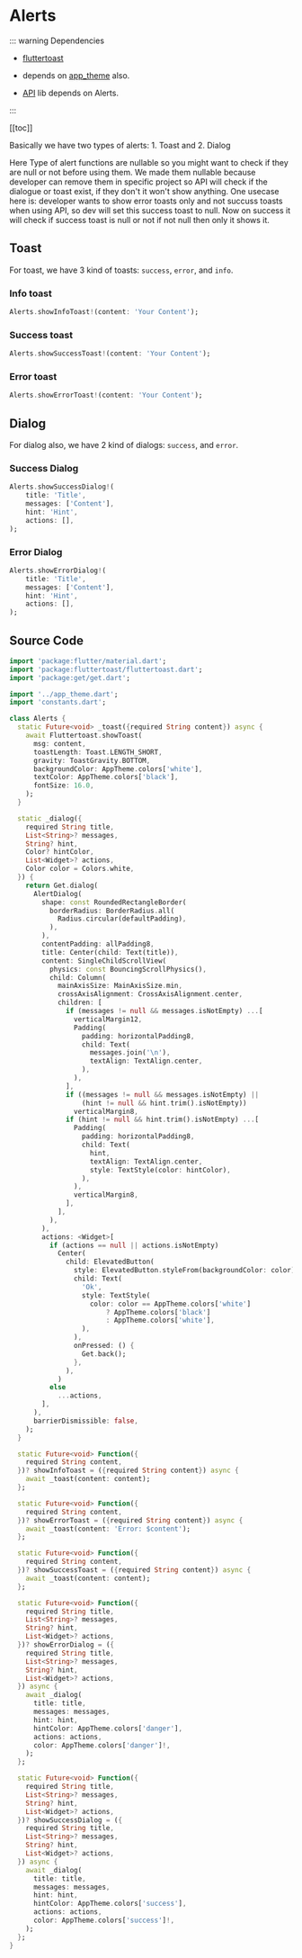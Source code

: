 # Alerts

::: warning Dependencies

- [fluttertoast](https://pub.dev/packages/fluttertoast)

- depends on [app_theme](../3.apptheme.md) also.

- [API](../services/api.md) lib depends on Alerts.

:::

[[toc]]

Basically we have two types of alerts: 1. Toast and 2. Dialog

Here Type of alert functions are nullable so you might want to check if they are null or not before using them. We made them nullable because developer can remove them in specific project so API will check if the dialogue or toast exist, if they don't it won't show anything. One usecase here is: developer wants to show error toasts only and not succuss toasts when using API, so dev will set this success toast to null. Now on success it will check if success toast is null or not if not null then only it shows it.

## Toast

For toast, we have 3 kind of toasts: `success`, `error`, and `info`.

### Info toast

```dart
Alerts.showInfoToast!(content: 'Your Content');
```

### Success toast

```dart
Alerts.showSuccessToast!(content: 'Your Content');
```

### Error toast

```dart
Alerts.showErrorToast!(content: 'Your Content');
```

## Dialog

For dialog also, we have 2 kind of dialogs: `success`, and `error`.

### Success Dialog

```dart
Alerts.showSuccessDialog!(
    title: 'Title',
    messages: ['Content'],
    hint: 'Hint',
    actions: [],
);
```

### Error Dialog

```dart
Alerts.showErrorDialog!(
    title: 'Title',
    messages: ['Content'],
    hint: 'Hint',
    actions: [],
);
```

## Source Code

```dart
import 'package:flutter/material.dart';
import 'package:fluttertoast/fluttertoast.dart';
import 'package:get/get.dart';

import '../app_theme.dart';
import 'constants.dart';

class Alerts {
  static Future<void> _toast({required String content}) async {
    await Fluttertoast.showToast(
      msg: content,
      toastLength: Toast.LENGTH_SHORT,
      gravity: ToastGravity.BOTTOM,
      backgroundColor: AppTheme.colors['white'],
      textColor: AppTheme.colors['black'],
      fontSize: 16.0,
    );
  }

  static _dialog({
    required String title,
    List<String>? messages,
    String? hint,
    Color? hintColor,
    List<Widget>? actions,
    Color color = Colors.white,
  }) {
    return Get.dialog(
      AlertDialog(
        shape: const RoundedRectangleBorder(
          borderRadius: BorderRadius.all(
            Radius.circular(defaultPadding),
          ),
        ),
        contentPadding: allPadding8,
        title: Center(child: Text(title)),
        content: SingleChildScrollView(
          physics: const BouncingScrollPhysics(),
          child: Column(
            mainAxisSize: MainAxisSize.min,
            crossAxisAlignment: CrossAxisAlignment.center,
            children: [
              if (messages != null && messages.isNotEmpty) ...[
                verticalMargin12,
                Padding(
                  padding: horizontalPadding8,
                  child: Text(
                    messages.join('\n'),
                    textAlign: TextAlign.center,
                  ),
                ),
              ],
              if ((messages != null && messages.isNotEmpty) ||
                  (hint != null && hint.trim().isNotEmpty))
                verticalMargin8,
              if (hint != null && hint.trim().isNotEmpty) ...[
                Padding(
                  padding: horizontalPadding8,
                  child: Text(
                    hint,
                    textAlign: TextAlign.center,
                    style: TextStyle(color: hintColor),
                  ),
                ),
                verticalMargin8,
              ],
            ],
          ),
        ),
        actions: <Widget>[
          if (actions == null || actions.isNotEmpty)
            Center(
              child: ElevatedButton(
                style: ElevatedButton.styleFrom(backgroundColor: color),
                child: Text(
                  'Ok',
                  style: TextStyle(
                    color: color == AppTheme.colors['white']
                        ? AppTheme.colors['black']
                        : AppTheme.colors['white'],
                  ),
                ),
                onPressed: () {
                  Get.back();
                },
              ),
            )
          else
            ...actions,
        ],
      ),
      barrierDismissible: false,
    );
  }

  static Future<void> Function({
    required String content,
  })? showInfoToast = ({required String content}) async {
    await _toast(content: content);
  };

  static Future<void> Function({
    required String content,
  })? showErrorToast = ({required String content}) async {
    await _toast(content: 'Error: $content');
  };

  static Future<void> Function({
    required String content,
  })? showSuccessToast = ({required String content}) async {
    await _toast(content: content);
  };

  static Future<void> Function({
    required String title,
    List<String>? messages,
    String? hint,
    List<Widget>? actions,
  })? showErrorDialog = ({
    required String title,
    List<String>? messages,
    String? hint,
    List<Widget>? actions,
  }) async {
    await _dialog(
      title: title,
      messages: messages,
      hint: hint,
      hintColor: AppTheme.colors['danger'],
      actions: actions,
      color: AppTheme.colors['danger']!,
    );
  };

  static Future<void> Function({
    required String title,
    List<String>? messages,
    String? hint,
    List<Widget>? actions,
  })? showSuccessDialog = ({
    required String title,
    List<String>? messages,
    String? hint,
    List<Widget>? actions,
  }) async {
    await _dialog(
      title: title,
      messages: messages,
      hint: hint,
      hintColor: AppTheme.colors['success'],
      actions: actions,
      color: AppTheme.colors['success']!,
    );
  };
}
```
